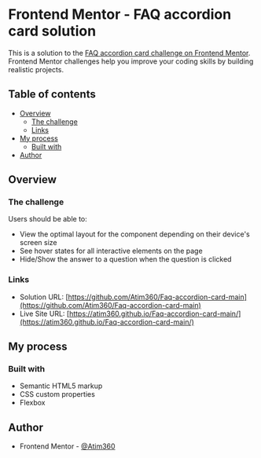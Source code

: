 # Frontend Mentor - FAQ accordion card solution

This is a solution to the [FAQ accordion card challenge on Frontend Mentor](https://www.frontendmentor.io/challenges/faq-accordion-card-XlyjD0Oam). Frontend Mentor challenges help you improve your coding skills by building realistic projects. 

## Table of contents

- [Overview](#overview)
  - [The challenge](#the-challenge)
  - [Links](#links)
- [My process](#my-process)
  - [Built with](#built-with)
- [Author](#author)

## Overview

### The challenge

Users should be able to:

- View the optimal layout for the component depending on their device's screen size
- See hover states for all interactive elements on the page
- Hide/Show the answer to a question when the question is clicked

### Links

- Solution URL: [https://github.com/Atim360/Faq-accordion-card-main](https://github.com/Atim360/Faq-accordion-card-main)
- Live Site URL: [https://atim360.github.io/Faq-accordion-card-main/](https://atim360.github.io/Faq-accordion-card-main/)

## My process

### Built with

- Semantic HTML5 markup
- CSS custom properties
- Flexbox

## Author

- Frontend Mentor - [@Atim360](https://www.frontendmentor.io/profile/Atim360)
